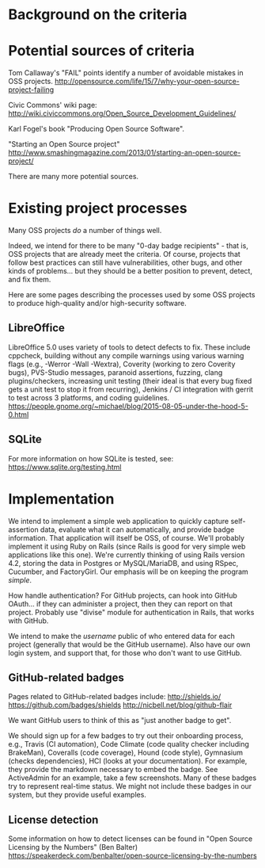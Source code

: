 Background on the criteria
==========================


Potential sources of criteria
=============================

Tom Callaway's "FAIL" points identify a number of
avoidable mistakes in OSS projects.
http://opensource.com/life/15/7/why-your-open-source-project-failing

Civic Commons' wiki page:
http://wiki.civiccommons.org/Open_Source_Development_Guidelines/

Karl Fogel's book "Producing Open Source Software".

"Starting an Open Source project"
http://www.smashingmagazine.com/2013/01/starting-an-open-source-project/

There are many more potential sources.


Existing project processes
==========================

Many OSS projects *do* a number of things well.

Indeed, we intend for there to be many "0-day badge recipients" -
that is, OSS projects that are already meet the criteria.
Of course, projects that follow best practices can still
have vulnerabilities, other bugs, and other kinds of problems...
but they should be a better position to prevent, detect, and fix them.

Here are some pages describing the processes used by some OSS projects
to produce high-quality and/or high-security software.

LibreOffice
-----------

LibreOffice 5.0 uses variety of tools to detect defects to fix.
These include
cppcheck,
building without any compile warnings using various warning
flags (e.g., -Werror -Wall -Wextra),
Coverity (working to zero Coverity bugs),
PVS-Studio messages,
paranoid assertions, fuzzing,
clang plugins/checkers,
increasing unit testing (their ideal is that every bug fixed gets a
unit test to stop it from recurring),
Jenkins / CI integration with gerrit to test across 3 platforms,
and coding guidelines.
https://people.gnome.org/~michael/blog/2015-08-05-under-the-hood-5-0.html


SQLite
------

For more information on how SQLite is tested, see:
https://www.sqlite.org/testing.html


Implementation
==============

We intend to implement a simple web application
to quickly capture self-assertion data, evaluate what it can automatically,
and provide badge information.
That application will itself be OSS, of course.
We'll probably implement it using Ruby on Rails
(since Rails is good for very simple web applications like this one).
We're currently thinking of using Rails version 4.2,
storing the data in Postgres or MySQL/MariaDB, and using
RSpec, Cucumber, and FactoryGirl.
Our emphasis will be on keeping the program *simple*.

How handle authentication?
For GitHub projects, can hook into GitHub OAuth... if they can administer
a project, then they can report on that project.
Probably use "divise" module for authentication in Rails, that
works with GitHub.

We intend to make the *username* public of who entered data for each project
(generally that would be the GitHub username).
Also have our own login system, and support that, for those who don't
want to use GitHub.


GitHub-related badges
---------------------

Pages related to GitHub-related badges include:
http://shields.io/
https://github.com/badges/shields
http://nicbell.net/blog/github-flair

We want GitHub users to think of this as "just another badge to get".

We should sign up for a few badges to try out their onboarding process,
e.g., Travis (CI automation), Code Climate (code quality checker including
BrakeMan), Coveralls (code coverage), Hound (code style),
Gymnasium (checks dependencies), HCI (looks at your documentation).
For example, they provide the markdown necessary to embed the badge.
See ActiveAdmin for an example, take a few screenshots.
Many of these badges try to represent real-time status.
We might not include these badges in our system, but they
provide useful examples.

License detection
-----------------

Some information on how to detect licenses can be found in
"Open Source Licensing by the Numbers" (Ben Balter)
https://speakerdeck.com/benbalter/open-source-licensing-by-the-numbers


